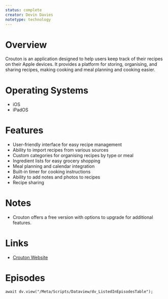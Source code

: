 ```yaml
---
status: complete
creator: Devin Davies
notetype: technology
---
```


# Overview
Crouton is an application designed to help users keep track of their recipes on their Apple devices. It provides a platform for storing, organising, and sharing recipes, making cooking and meal planning and cooking easier.

# Operating Systems
- iOS
- iPadOS

# Features
- User-friendly interface for easy recipe management
- Ability to import recipes from various sources
- Custom categories for organising recipes by type or meal
- Ingredient lists for easy grocery shopping
- Meal planning and calendar integration
- Built-in timer for cooking instructions
- Ability to add notes and photos to recipes
- Recipe sharing

# Notes
- Crouton offers a free version with options to upgrade for additional features.

# Links
- [Crouton Website](https://crouton.app)


# Episodes
```dataviewjs
await dv.view("/Meta/Scripts/Dataview/dv_ListedInEpisodesTable");
```

